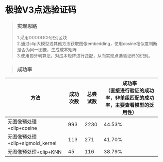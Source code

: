# 极验V3点选验证码

>### 实现思路
> 1.采用DDDDOCR识别区块 \
> 2.通过clip大模型或其他方法获取图像embedding，使用cosine相似度判断是否为同一图像，生成成本矩阵\
> 3.使用匈牙利算法，对成本矩阵进行匹配，从而实现点选验证码的识别。 

> ### 成功率
| 方法                         | 成功次数    | 总尝试数 | 成功率<br/>（直接进行验证的成功率，非单组匹配的成功率，主要查看模型的泛用性） |
|----------------------------|---------|------|-------------------------------------------|
| 无图像预处理+clip+cosine         | 993     | 2230 | 44.53%                                    |
| 无图像预处理+clip+sigmoid_kernel | 113 | 271  | 41.70%                                    |
| 无图像预处理+clip+KNN            | 45 | 116  | 38.79%                                    |
